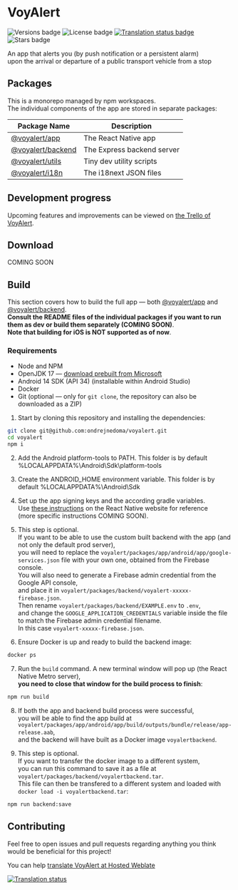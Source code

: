 # VoyAlert

<img src="https://img.shields.io/github/package-json/v/ondrejnedoma/voyalert/master?label=version&color
" alt="Versions badge" />
<img src="https://img.shields.io/github/license/ondrejnedoma/voyalert?color" alt="License badge" />
<a href="https://hosted.weblate.org/engage/voyalert/">
<img src="https://hosted.weblate.org/widget/voyalert/translation/svg-badge.svg" alt="Translation status badge" />
</a>
<img src="https://img.shields.io/github/stars/ondrejnedoma/voyalert?style=flat
" alt="Stars badge" />

An app that alerts you (by push notification or a persistent alarm) \
upon the arrival or departure of a public transport vehicle from a stop

## Packages

This is a monorepo managed by npm workspaces. \
The individual components of the app are stored in separate packages:

| Package Name                          | Description                |
| ------------------------------------- | -------------------------- |
| [@voyalert/app](voyalert/app)         | The React Native app       |
| [@voyalert/backend](voyalert/backend) | The Express backend server |
| [@voyalert/utils](voyalert/utils)     | Tiny dev utility scripts   |
| [@voyalert/i18n](voyalert/i18n)       | The i18next JSON files     |

## Development progress

Upcoming features and improvements can be viewed on [the Trello of VoyAlert](https://trello.com/b/P7mUIuCp/voyalert).

## Download

COMING SOON

## Build

This section covers how to build the full app — both [@voyalert/app](voyalert/app) and [@voyalert/backend](voyalert/backend). \
**Consult the README files of the individual packages if you want to run them as dev or build them separately (COMING SOON)**. \
**Note that building for iOS is NOT supported as of now**.

### Requirements

- Node and NPM
- OpenJDK 17 — [download prebuilt from Microsoft](https://learn.microsoft.com/en-us/java/openjdk/download#openjdk-17)
- Android 14 SDK (API 34) (installable within Android Studio)
- Docker
- Git (optional — only for `git clone`, the repository can also be downloaded as a ZIP)

1. Start by cloning this repository and installing the dependencies:

```sh
git clone git@github.com:ondrejnedoma/voyalert.git
cd voyalert
npm i
```

2. Add the Android platform-tools to PATH. This folder is by default %LOCALAPPDATA%\Android\Sdk\platform-tools

3. Create the ANDROID_HOME environment variable. This folder is by default %LOCALAPPDATA%\Android\Sdk

4. Set up the app signing keys and the according gradle variables. \
   Use [these instructions](https://reactnative.dev/docs/signed-apk-android) on the React Native website for reference \
   (more specific instructions COMING SOON).

5. This step is optional. \
   If you want to be able to use the custom built backend with the app (and not only the default prod server), \
   you will need to replace the `voyalert/packages/app/android/app/google-services.json` file with your own one, obtained from the Firebase console. \
   You will also need to generate a Firebase admin credential from the Google API console, \
   and place it in `voyalert/packages/backend/voyalert-xxxxx-firebase.json`. \
   Then rename `voyalert/packages/backend/EXAMPLE.env` to `.env`, \
   and change the `GOOGLE_APPLICATION_CREDENTIALS` variable inside the file to match the Firebase admin credential filename. \
   In this case `voyalert-xxxxx-firebase.json`.

6. Ensure Docker is up and ready to build the backend image:

```sh
docker ps
```

7. Run the `build` command. A new terminal window will pop up (the React Native Metro server), \
   **you need to close that window for the build process to finish**:

```sh
npm run build
```

8. If both the app and backend build process were successful, \
   you will be able to find the app build at `voyalert/packages/app/android/app/build/outputs/bundle/release/app-release.aab`, \
   and the backend will have built as a Docker image `voyalertbackend`.

9. This step is optional. \
   If you want to transfer the docker image to a different system, \
   you can run this command to save it as a file at `voyalert/packages/backend/voyalertbackend.tar`. \
   This file can then be transfered to a different system and loaded with `docker load -i voyalertbackend.tar`:

```sh
npm run backend:save
```

## Contributing

Feel free to open issues and pull requests regarding anything you think would be beneficial for this project!

You can help [translate VoyAlert at Hosted Weblate](https://hosted.weblate.org/engage/voyalert/)

<a href="https://hosted.weblate.org/engage/voyalert/">
<img src="https://hosted.weblate.org/widget/voyalert/translation/multi-auto.svg" alt="Translation status" />
</a>
